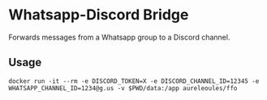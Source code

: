 # Whatsapp-Discord Bridge
Forwards messages from a Whatsapp group to a Discord channel.

## Usage
```
docker run -it --rm -e DISCORD_TOKEN=X -e DISCORD_CHANNEL_ID=12345 -e WHATSAPP_CHANNEL_ID=1234@g.us -v $PWD/data:/app aureleoules/ffo
```
